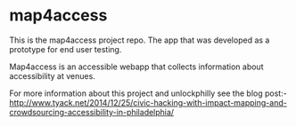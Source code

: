 map4access
==========

This is the map4access project repo. The app that was developed as a prototype for end user testing.

Map4access is an accessible webapp that collects information about accessibility at venues.

For more information about this project and unlockphilly see the blog post:- http://www.tyack.net/2014/12/25/civic-hacking-with-impact-mapping-and-crowdsourcing-accessibility-in-philadelphia/ 
